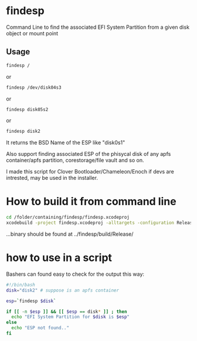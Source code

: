 # findesp
Command Line to find the associated EFI System Partition from a given disk object or mount point

## Usage
``` bash
findesp /
```
or
``` bash
findesp /dev/disk04s3
```
or
``` bash
findesp disk05s2
```
or
``` bash
findesp disk2
```

It returns the BSD Name of the ESP like "disk0s1"

Also support finding associated ESP of the phisycal disk of any apfs container/apfs partition, corestorage/file vault and so on.

I made this script for Clover Bootloader/Chameleon/Enoch if devs are intrested, may be used in the installer.

# How to build it from command line
``` bash
cd /folder/containing/findesp/findesp.xcodeproj
xcodebuild -project findesp.xcodeproj -alltargets -configuration Release
```
...binary should be found at  ../findesp/build/Release/


# how to use in a script
Bashers can found easy to check for the output this way:

``` bash
#!/bin/bash
disk="disk2" # suppose is an apfs container

esp=`findesp $disk`

if [[ -n $esp ]] && [[ $esp == disk* ]] ; then
  echo "EFI System Partition for $disk is $esp"
else
  echo "ESP not found.."
fi
```
